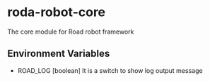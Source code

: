 # roda-robot-core

The core module for Road robot framework

## Environment Variables

- ROAD_LOG [boolean] It is a switch to show log output message
